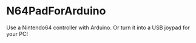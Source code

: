 # N64PadForArduino
Use a Nintendo64 controller with Arduino. Or turn it into a USB joypad for your PC!
